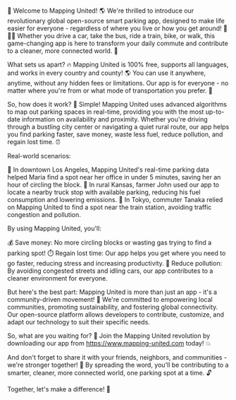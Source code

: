 🎉 Welcome to Mapping United! 🌎 We're thrilled to introduce our revolutionary global open-source smart parking app, designed to make life easier for everyone - regardless of where you live or how you get around! 🚗🚌💨 Whether you drive a car, take the bus, ride a train, bike, or walk, this game-changing app is here to transform your daily commute and contribute to a cleaner, more connected world. 🌟

What sets us apart? 🔥 Mapping United is 100% free, supports all languages, and works in every country and county! 🌎 You can use it anywhere, anytime, without any hidden fees or limitations. Our app is for everyone - no matter where you're from or what mode of transportation you prefer. 🌟

So, how does it work? 🔧 Simple! Mapping United uses advanced algorithms to map out parking spaces in real-time, providing you with the most up-to-date information on availability and proximity. Whether you're driving through a bustling city center or navigating a quiet rural route, our app helps you find parking faster, save money, waste less fuel, reduce pollution, and regain lost time. ⏰

Real-world scenarios:

🌃 In downtown Los Angeles, Mapping United's real-time parking data helped Maria find a spot near her office in under 5 minutes, saving her an hour of circling the block.
🚨 In rural Kansas, farmer John used our app to locate a nearby truck stop with available parking, reducing his fuel consumption and lowering emissions.
🚌 In Tokyo, commuter Tanaka relied on Mapping United to find a spot near the train station, avoiding traffic congestion and pollution.

By using Mapping United, you'll:

💰 Save money: No more circling blocks or wasting gas trying to find a parking spot!
⏱️ Regain lost time: Our app helps you get where you need to go faster, reducing stress and increasing productivity.
🌿 Reduce pollution: By avoiding congested streets and idling cars, our app contributes to a cleaner environment for everyone.

But here's the best part: Mapping United is more than just an app - it's a community-driven movement! 🤝 We're committed to empowering local communities, promoting sustainability, and fostering global connectivity. Our open-source platform allows developers to contribute, customize, and adapt our technology to suit their specific needs.

So, what are you waiting for? 🎉 Join the Mapping United revolution by downloading our app from https://www.mapping-united.com today! 💥

And don't forget to share it with your friends, neighbors, and communities - we're stronger together! 🌟 By spreading the word, you'll be contributing to a smarter, cleaner, more connected world, one parking spot at a time. 🔓

Together, let's make a difference! 💪